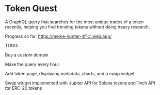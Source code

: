 # Token Quest

A GraphQL query that searches for the most unique trades of a token recently, helping you find trending tokens without doing heavy research.

Progress so far: https://meme-hunter-4f1c1.web.app/

TODO:

Buy a custom domain

Make the query every hour

Add token page, displaying metadata, charts, and a swap widget

Swap widget implemented with Jupiter API for Solana tokens and 1inch API for ERC-20 tokens
